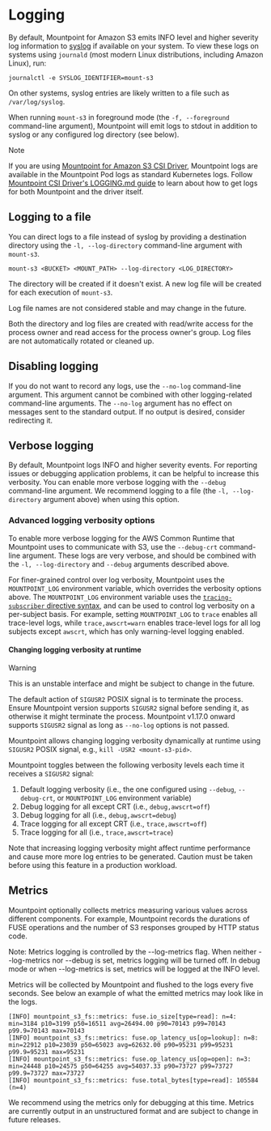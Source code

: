 # Logging

By default, Mountpoint for Amazon S3 emits INFO level and higher severity log information to [syslog](https://datatracker.ietf.org/doc/html/rfc5424) if available on your system. To view these logs on systems using `journald` (most modern Linux distributions, including Amazon Linux), run:

    journalctl -e SYSLOG_IDENTIFIER=mount-s3

On other systems, syslog entries are likely written to a file such as `/var/log/syslog`.

When running `mount-s3` in foreground mode (the `-f, --foreground` command-line argument), Mountpoint will emit logs to stdout in addition to syslog or any configured log directory (see below).

> [!NOTE]
> If you are using [Mountpoint for Amazon S3 CSI Driver](https://github.com/awslabs/mountpoint-s3-csi-driver/), Mountpoint logs are available in the Mountpoint Pod logs as standard Kubernetes logs.
> Follow [Mountpoint CSI Driver's LOGGING.md guide](https://github.com/awslabs/mountpoint-s3-csi-driver/blob/main/docs/LOGGING.md) to learn about how to get logs for both Mountpoint and the driver itself.

## Logging to a file

You can direct logs to a file instead of syslog by providing a destination directory using the `-l, --log-directory` command-line argument with `mount-s3`.

    mount-s3 <BUCKET> <MOUNT_PATH> --log-directory <LOG_DIRECTORY>

The directory will be created if it doesn't exist.
A new log file will be created for each execution of `mount-s3`.

Log file names are not considered stable and may change in the future.

Both the directory and log files are created with read/write access for the process owner and read access for the process owner's group.
Log files are not automatically rotated or cleaned up.

## Disabling logging

If you do not want to record any logs, use the `--no-log` command-line argument. This argument cannot be combined with other logging-related command-line arguments. The `--no-log` argument has
no effect on messages sent to the standard output. If no output is desired, consider redirecting it.

## Verbose logging

By default, Mountpoint logs INFO and higher severity events. For reporting issues or debugging application problems, it can be helpful to increase this verbosity.
You can enable more verbose logging with the `--debug` command-line argument. We recommend logging to a file (the `-l, --log-directory` argument above) when using this option.

### Advanced logging verbosity options

To enable more verbose logging for the AWS Common Runtime that Mountpoint uses to communicate with S3, use the `--debug-crt` command-line argument. These logs are very verbose, and should be combined with the `-l, --log-directory` and `--debug` arguments described above.

For finer-grained control over log verbosity, Mountpoint uses the `MOUNTPOINT_LOG` environment variable, which overrides the verbosity options above. The `MOUNTPOINT_LOG` environment variable uses the [`tracing-subscriber` directive syntax](https://docs.rs/tracing-subscriber/0.3.17/tracing_subscriber/filter/struct.EnvFilter.html), and can be used to control log verbosity on a per-subject basis. For example, setting `MOUNTPOINT_LOG` to `trace` enables all trace-level logs, while `trace,awscrt=warn` enables trace-level logs for all log subjects except `awscrt`, which has only warning-level logging enabled.

#### Changing logging verbosity at runtime

> [!WARNING]
> This is an unstable interface and might be subject to change in the future.
>
> The default action of `SIGUSR2` POSIX signal is to terminate the process.
> Ensure Mountpoint version supports `SIGUSR2` signal before sending it, as otherwise it might terminate the process. Mountpoint v1.17.0 onward supports `SIGUSR2` signal as long as `--no-log` options is not passed.

Mountpoint allows changing logging verbosity dynamically at runtime using `SIGUSR2` POSIX signal, e.g., `kill -USR2 <mount-s3-pid>`.

Mountpoint toggles between the following verbosity levels each time it receives a `SIGUSR2` signal:
  1. Default logging verbosity (i.e., the one configured using `--debug`, `--debug-crt`, or `MOUNTPOINT_LOG` environment variable)
  2. Debug logging for all except CRT (i.e., `debug,awscrt=off`)
  3. Debug logging for all (i.e., `debug,awscrt=debug`)
  4. Trace logging for all except CRT (i.e., `trace,awscrt=off`)
  5. Trace logging for all (i.e., `trace,awscrt=trace`)

Note that increasing logging verbosity might affect runtime performance and cause more more log entries to be generated. Caution must be taken before using this feature in a production workload.

## Metrics

Mountpoint optionally collects metrics measuring various values across different components.
For example, Mountpoint records the durations of FUSE operations and the number of S3 responses grouped by HTTP status code.

Note: Metrics logging is controlled by the --log-metrics flag. When neither --log-metrics nor --debug is set, metrics logging will be turned off. In debug mode or when --log-metrics is set, metrics will be logged at the INFO level.

Metrics will be collected by Mountpoint and flushed to the logs every five seconds.
See below an example of what the emitted metrics may look like in the logs.

    [INFO] mountpoint_s3_fs::metrics: fuse.io_size[type=read]: n=4: min=3184 p10=3199 p50=16511 avg=26494.00 p90=70143 p99=70143 p99.9=70143 max=70143
    [INFO] mountpoint_s3_fs::metrics: fuse.op_latency_us[op=lookup]: n=8: min=22912 p10=23039 p50=65023 avg=62632.00 p90=95231 p99=95231 p99.9=95231 max=95231
    [INFO] mountpoint_s3_fs::metrics: fuse.op_latency_us[op=open]: n=3: min=24448 p10=24575 p50=64255 avg=54037.33 p90=73727 p99=73727 p99.9=73727 max=73727
    [INFO] mountpoint_s3_fs::metrics: fuse.total_bytes[type=read]: 105584 (n=4)

We recommend using the metrics only for debugging at this time.
Metrics are currently output in an unstructured format and are subject to change in future releases.
